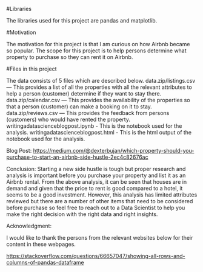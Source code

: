 #Libraries

The libraries used for this project are pandas and matplotlib.

#Motivation

The motivation for this project is that I am curious on how Airbnb became so popular. The scope for this project is to help persons determine what property to purchase so they can rent it on Airbnb.

#Files in this project

The data consists of 5 files which are described below.
data.zip/listings.csv — This provides a list of all the properties with all the relevant attributes to help a person (customer) determine if they want to stay there.
data.zip/calendar.csv — This provides the availability of the properties so that a person (customer) can make a booking on it to stay.
data.zip/reviews.csv — This provides the feedback from persons (customers) who would have rented the property.
writingadatascienceblogpost.ipynb - This is the notebook used for the analysis.
writingadatascienceblogpost.html - This is the html output of the notebook used for the analysis.


Blog Post:
https://medium.com/@dexterbujan/which-property-should-you-purchase-to-start-an-airbnb-side-hustle-2ec4c82676ac

Conclusion:
Starting a new side hustle is tough but proper research and analysis is important before you purchase your property and list it as an Airbnb rental. From the above analysis, it can be seen that houses are in demand and given that the price to rent is good compared to a hotel, it seems to be a good investment. However, this analysis has limited attributes reviewed but there are a number of other items that need to be considered before purchase so feel free to reach out to a Data Scientist to help you make the right decision with the right data and right insights.

Acknowledgment:

I would like to thank the persons from the relevant websites below for their content in these webpages.

https://stackoverflow.com/questions/66657047/showing-all-rows-and-columns-of-pandas-dataframe
